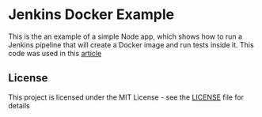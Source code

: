 # Jenkins Docker Example
This is the an example of a simple Node app, which shows how to run a Jenkins pipeline that will create a Docker image and run tests inside it.
This code was used in this [article](https://hackernoon.com/set-up-jenkins-ci-in-docker-container-and-run-your-tests-inside-their-own-container-a-how-to-guide-7h8u32yi)

## License
This project is licensed under the MIT License - see the [LICENSE](LICENSE) file for details
